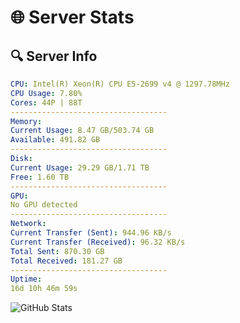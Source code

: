 # 🌐 Server Stats
## 🔍 Server Info
```yaml
CPU: Intel(R) Xeon(R) CPU E5-2699 v4 @ 1297.78MHz
CPU Usage: 7.80%
Cores: 44P | 88T
-----------------------------------
Memory:
Current Usage: 8.47 GB/503.74 GB
Available: 491.82 GB
-----------------------------------
Disk:
Current Usage: 29.29 GB/1.71 TB
Free: 1.60 TB
-----------------------------------
GPU:
No GPU detected
-----------------------------------
Network:
Current Transfer (Sent): 944.96 KB/s
Current Transfer (Received): 96.32 KB/s
Total Sent: 870.30 GB
Total Received: 181.27 GB
-----------------------------------
Uptime:
16d 10h 46m 59s
```
![GitHub Stats](https://img.shields.io/badge/Updated-2025-05-06_03:55:47-blue)